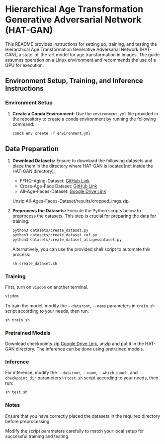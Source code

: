 # Hierarchical Age Transformation Generative Adversarial Network (HAT-GAN)

This README provides instructions for setting up, training, and testing the Hierarchical Age Transformation Generative Adversarial Network (HAT-GAN), a state-of-the-art model for age transformation in images. The guide assumes operation on a Linux environment and recommends the use of a GPU for execution.

## Environment Setup, Training, and Inference Instructions

### Environment Setup

1. **Create a Conda Environment:**
   Use the `environment.yml` file provided in the repository to create a conda environment by running the following command:
   ```bash
   conda env create -f environment.yml

## Data Preparation

1. **Download Datasets:**
   Ensure to download the following datasets and place them in the directory where HAT-GAN is located(not inside the HAT-GAN directory):
   - FFHQ-Aging-Dataset: [GitHub Link](https://github.com/royorel/FFHQ-Aging-Dataset)
   - Cross-Age-Face Dataset: [GitHub Link](https://github.com/AvLab-CV/AgeTransGAN?tab=readme-ov-file#cross-age-face-dataset)
   - All-Age-Faces-Dataset: [Google Drive Link](https://drive.google.com/drive/folders/17l3dqmv7SjmQ1SFiP0aIvWbF2KNcFyuK?usp=sharing)

   Unzip All-Ages-Faces-Dataset/results/cropped_imgs.zip.

2. **Preprocess the Datasets:**
   Execute the Python scripts below to preprocess the datasets. This step is crucial for preparing the data for training:
   ```bash
   python3 datasets/create_dataset.py
   python3 datasets/create_dataset_caf.py
   python3 datasets/create_dataset_allagesdataset.py
   ```
   Alternatively, you can use the provided shell script to automate this process:
   ```bash
   sh create_dataset.sh
   ```

### Training

First, turn on `visdom` on another terminal.
```bash
visdom
```

To train the model, modify the `--dataroot`, `--name` parameters in `train.sh` script according to your needs, then run:
```bash
sh train.sh
```

### Pretrained Models

Download checkpoints.zip [Google Drive Link](https://drive.google.com/file/d/1-yFO6AAyEfQgpD9E3BQhJSf01G0cox5k/view?usp=sharing), unzip and put it in the HAT-GAN directory.
The inference can be done using pretrained models.

### Inference

For inference, modify the `--dataroot`, `--name`, `--which_epoch`, and `--checkpoint_dir` parameters in `test.sh` script according to your needs, then run:
```bash
sh test.sh
```

### Notes

Ensure that you have correctly placed the datasets in the required directory before preprocessing.

Modify the script parameters carefully to match your local setup for successful training and testing.
